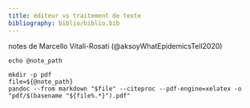 ```yaml
---
title: éditeur vs traitement de texte
bibliography: biblio/biblio.bib
---
```



notes de Marcello Vitali-Rosati (@aksoyWhatEpidemicsTell2020)

```shell
echo @note_path
```

```shell
mkdir -p pdf
file=${@note_path}
pandoc --from markdown "$file" --citeproc --pdf-engine=xelatex -o "pdf/$(basename "${file%.*}").pdf"
```
